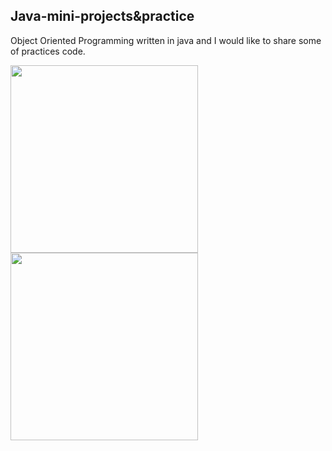 ## Java-mini-projects&practice
Object Oriented Programming written in java and I would like to share some of practices code.

<img src=https://user-images.githubusercontent.com/20365333/127318808-ec8e206e-a608-45a3-bd58-3e209f8f32e7.png width="300" >
<img src=https://user-images.githubusercontent.com/20365333/127318887-5ddccd73-362b-4fc0-940b-30d21f7da6fb.jpg width="300">


